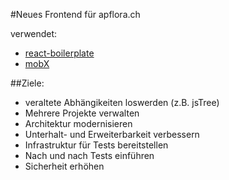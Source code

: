 #Neues Frontend für apflora.ch

verwendet:

- [react-boilerplate](https://github.com/mxstbr/react-boilerplate)
- [mobX](https://github.com/mobxjs/mobx)

##Ziele:

- veraltete Abhängikeiten loswerden (z.B. jsTree)
- Mehrere Projekte verwalten
- Architektur modernisieren
- Unterhalt- und Erweiterbarkeit verbessern
- Infrastruktur für Tests bereitstellen
- Nach und nach Tests einführen
- Sicherheit erhöhen
